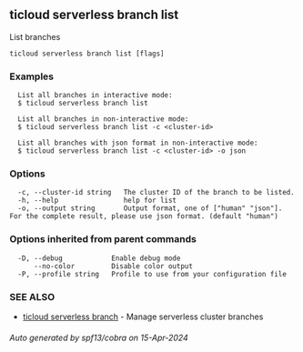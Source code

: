 ## ticloud serverless branch list

List branches

```
ticloud serverless branch list [flags]
```

### Examples

```
  List all branches in interactive mode:
  $ ticloud serverless branch list

  List all branches in non-interactive mode:
  $ ticloud serverless branch list -c <cluster-id> 

  List all branches with json format in non-interactive mode:
  $ ticloud serverless branch list -c <cluster-id> -o json
```

### Options

```
  -c, --cluster-id string   The cluster ID of the branch to be listed.
  -h, --help                help for list
  -o, --output string       Output format, one of ["human" "json"]. For the complete result, please use json format. (default "human")
```

### Options inherited from parent commands

```
  -D, --debug            Enable debug mode
      --no-color         Disable color output
  -P, --profile string   Profile to use from your configuration file
```

### SEE ALSO

* [ticloud serverless branch](ticloud_serverless_branch.md)	 - Manage serverless cluster branches

###### Auto generated by spf13/cobra on 15-Apr-2024
